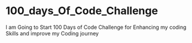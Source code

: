 # 100_days_Of_Code_Challenge
I am Going to Start 100 Days of Code Challenge  for Enhancing my coding Skills and improve my Coding journey 
